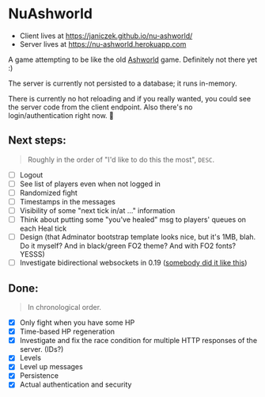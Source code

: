 # NuAshworld

* Client lives at https://janiczek.github.io/nu-ashworld/
* Server lives at https://nu-ashworld.herokuapp.com


A game attempting to be like the old [Ashworld](http://web.archive.org/web/20090312000154/http://ashworld.webd.pl:80/index.php?strona=7) game. Definitely not there yet :)

The server is currently not persisted to a database; it runs in-memory.

There is currently no hot reloading and if you really wanted, you could see the server code from the client endpoint. Also there's no login/authentication right now. :poop:

## Next steps:

> Roughly in the order of "I'd like to do this the most", `DESC`.

- [ ] Logout
- [ ] See list of players even when not logged in
- [ ] Randomized fight
- [ ] Timestamps in the messages
- [ ] Visibility of some "next tick in/at ..." information
- [ ] Think about putting some "you've healed" msg to players' queues on each Heal tick
- [ ] Design (that Adminator bootstrap template looks nice, but it's 1MB, blah. Do it myself? And in black/green FO2 theme? And with FO2 fonts? YESSS)
- [ ] Investigate bidirectional websockets in 0.19 ([somebody did it like this](https://github.com/danneu/elm-mmo))

## Done:

> In chronological order.

- [x] Only fight when you have some HP
- [x] Time-based HP regeneration
- [x] Investigate and fix the race condition for multiple HTTP responses of the server. (IDs?)
- [x] Levels
- [x] Level up messages
- [x] Persistence
- [x] Actual authentication and security
